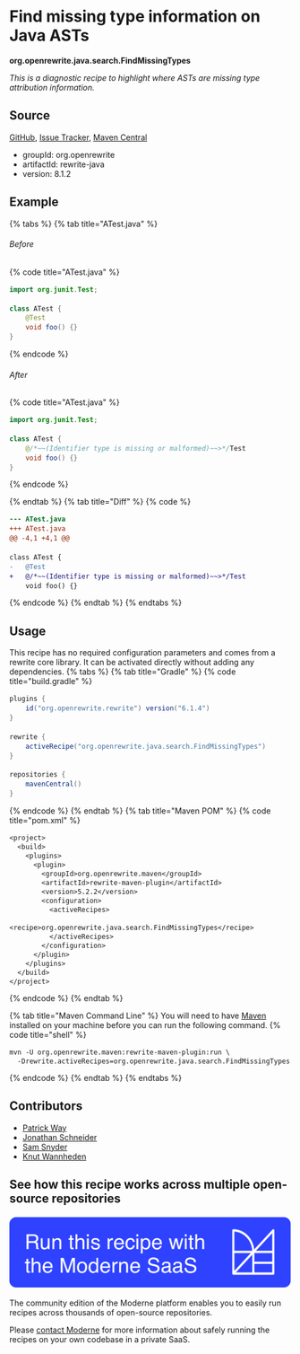 # Find missing type information on Java ASTs

**org.openrewrite.java.search.FindMissingTypes**

_This is a diagnostic recipe to highlight where ASTs are missing type attribution information._

## Source

[GitHub](https://github.com/openrewrite/rewrite/blob/main/rewrite-java/src/main/java/org/openrewrite/java/search/FindMissingTypes.java), [Issue Tracker](https://github.com/openrewrite/rewrite/issues), [Maven Central](https://central.sonatype.com/artifact/org.openrewrite/rewrite-java/8.1.2/jar)

* groupId: org.openrewrite
* artifactId: rewrite-java
* version: 8.1.2

## Example


{% tabs %}
{% tab title="ATest.java" %}

###### Before
{% code title="ATest.java" %}
```java
import org.junit.Test;

class ATest {
    @Test
    void foo() {}
}
```
{% endcode %}

###### After
{% code title="ATest.java" %}
```java
import org.junit.Test;

class ATest {
    @/*~~(Identifier type is missing or malformed)~~>*/Test
    void foo() {}
}
```
{% endcode %}

{% endtab %}
{% tab title="Diff" %}
{% code %}
```diff
--- ATest.java
+++ ATest.java
@@ -4,1 +4,1 @@

class ATest {
-   @Test
+   @/*~~(Identifier type is missing or malformed)~~>*/Test
    void foo() {}
```
{% endcode %}
{% endtab %}
{% endtabs %}


## Usage

This recipe has no required configuration parameters and comes from a rewrite core library. It can be activated directly without adding any dependencies.
{% tabs %}
{% tab title="Gradle" %}
{% code title="build.gradle" %}
```groovy
plugins {
    id("org.openrewrite.rewrite") version("6.1.4")
}

rewrite {
    activeRecipe("org.openrewrite.java.search.FindMissingTypes")
}

repositories {
    mavenCentral()
}

```
{% endcode %}
{% endtab %}
{% tab title="Maven POM" %}
{% code title="pom.xml" %}
```markup
<project>
  <build>
    <plugins>
      <plugin>
        <groupId>org.openrewrite.maven</groupId>
        <artifactId>rewrite-maven-plugin</artifactId>
        <version>5.2.2</version>
        <configuration>
          <activeRecipes>
            <recipe>org.openrewrite.java.search.FindMissingTypes</recipe>
          </activeRecipes>
        </configuration>
      </plugin>
    </plugins>
  </build>
</project>
```
{% endcode %}
{% endtab %}

{% tab title="Maven Command Line" %}
You will need to have [Maven](https://maven.apache.org/download.cgi) installed on your machine before you can run the following command.
{% code title="shell" %}
```shell
mvn -U org.openrewrite.maven:rewrite-maven-plugin:run \
  -Drewrite.activeRecipes=org.openrewrite.java.search.FindMissingTypes
```
{% endcode %}
{% endtab %}
{% endtabs %}

## Contributors
* [Patrick Way](pway99@users.noreply.github.com)
* [Jonathan Schneider](jkschneider@gmail.com)
* [Sam Snyder](sam@moderne.io)
* [Knut Wannheden](knut@moderne.io)


## See how this recipe works across multiple open-source repositories

[![Moderne Link Image](/.gitbook/assets/ModerneRecipeButton.png)](https://app.moderne.io/recipes/org.openrewrite.java.search.FindMissingTypes)

The community edition of the Moderne platform enables you to easily run recipes across thousands of open-source repositories.

Please [contact Moderne](https://moderne.io/product) for more information about safely running the recipes on your own codebase in a private SaaS.
